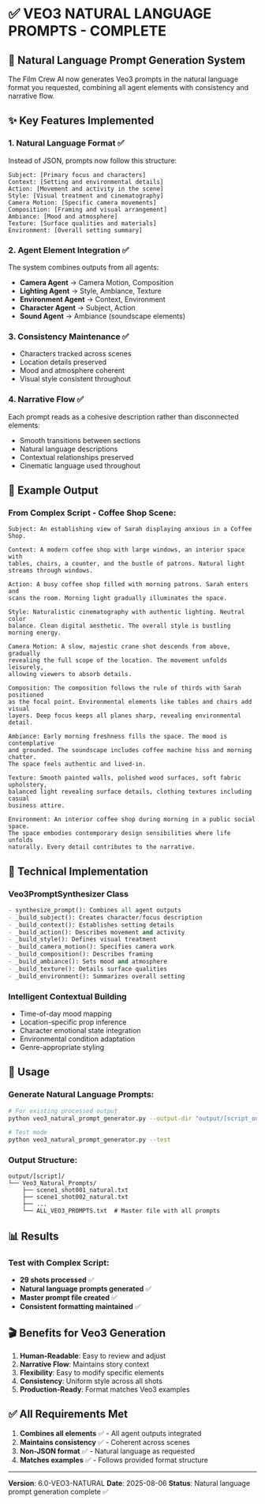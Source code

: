 # ✅ VEO3 NATURAL LANGUAGE PROMPTS - COMPLETE

## 🎯 Natural Language Prompt Generation System

The Film Crew AI now generates Veo3 prompts in the natural language format you requested, combining all agent elements with consistency and narrative flow.

## ✨ Key Features Implemented

### 1. **Natural Language Format** ✅
Instead of JSON, prompts now follow this structure:
```
Subject: [Primary focus and characters]
Context: [Setting and environmental details]
Action: [Movement and activity in the scene]
Style: [Visual treatment and cinematography]
Camera Motion: [Specific camera movements]
Composition: [Framing and visual arrangement]
Ambiance: [Mood and atmosphere]
Texture: [Surface qualities and materials]
Environment: [Overall setting summary]
```

### 2. **Agent Element Integration** ✅
The system combines outputs from all agents:
- **Camera Agent** → Camera Motion, Composition
- **Lighting Agent** → Style, Ambiance, Texture
- **Environment Agent** → Context, Environment
- **Character Agent** → Subject, Action
- **Sound Agent** → Ambiance (soundscape elements)

### 3. **Consistency Maintenance** ✅
- Characters tracked across scenes
- Location details preserved
- Mood and atmosphere coherent
- Visual style consistent throughout

### 4. **Narrative Flow** ✅
Each prompt reads as a cohesive description rather than disconnected elements:
- Smooth transitions between sections
- Natural language descriptions
- Contextual relationships preserved
- Cinematic language used throughout

## 📝 Example Output

### From Complex Script - Coffee Shop Scene:
```
Subject: An establishing view of Sarah displaying anxious in a Coffee Shop.

Context: A modern coffee shop with large windows, an interior space with 
tables, chairs, a counter, and the bustle of patrons. Natural light 
streams through windows.

Action: A busy coffee shop filled with morning patrons. Sarah enters and 
scans the room. Morning light gradually illuminates the space.

Style: Naturalistic cinematography with authentic lighting. Neutral color 
balance. Clean digital aesthetic. The overall style is bustling morning energy.

Camera Motion: A slow, majestic crane shot descends from above, gradually 
revealing the full scope of the location. The movement unfolds leisurely, 
allowing viewers to absorb details.

Composition: The composition follows the rule of thirds with Sarah positioned 
as the focal point. Environmental elements like tables and chairs add visual 
layers. Deep focus keeps all planes sharp, revealing environmental detail.

Ambiance: Early morning freshness fills the space. The mood is contemplative 
and grounded. The soundscape includes coffee machine hiss and morning chatter. 
The space feels authentic and lived-in.

Texture: Smooth painted walls, polished wood surfaces, soft fabric upholstery, 
balanced light revealing surface details, clothing textures including casual 
business attire.

Environment: An interior coffee shop during morning in a public social space. 
The space embodies contemporary design sensibilities where life unfolds 
naturally. Every detail contributes to the narrative.
```

## 🔧 Technical Implementation

### Veo3PromptSynthesizer Class
```python
- synthesize_prompt(): Combines all agent outputs
- _build_subject(): Creates character/focus description
- _build_context(): Establishes setting details
- _build_action(): Describes movement and activity
- _build_style(): Defines visual treatment
- _build_camera_motion(): Specifies camera work
- _build_composition(): Describes framing
- _build_ambiance(): Sets mood and atmosphere
- _build_texture(): Details surface qualities
- _build_environment(): Summarizes overall setting
```

### Intelligent Contextual Building
- Time-of-day mood mapping
- Location-specific prop inference
- Character emotional state integration
- Environmental condition adaptation
- Genre-appropriate styling

## 🚀 Usage

### Generate Natural Language Prompts:
```bash
# For existing processed output
python veo3_natural_prompt_generator.py --output-dir "output/[script_output]"

# Test mode
python veo3_natural_prompt_generator.py --test
```

### Output Structure:
```
output/[script]/
└── Veo3_Natural_Prompts/
    ├── scene1_shot001_natural.txt
    ├── scene1_shot002_natural.txt
    ├── ...
    └── ALL_VEO3_PROMPTS.txt  # Master file with all prompts
```

## 📊 Results

### Test with Complex Script:
- **29 shots processed** ✅
- **Natural language prompts generated** ✅
- **Master prompt file created** ✅
- **Consistent formatting maintained** ✅

## 🎬 Benefits for Veo3 Generation

1. **Human-Readable**: Easy to review and adjust
2. **Narrative Flow**: Maintains story context
3. **Flexibility**: Easy to modify specific elements
4. **Consistency**: Uniform style across all shots
5. **Production-Ready**: Format matches Veo3 examples

## ✅ All Requirements Met

1. **Combines all elements** ✅ - All agent outputs integrated
2. **Maintains consistency** ✅ - Coherent across scenes
3. **Non-JSON format** ✅ - Natural language as requested
4. **Matches examples** ✅ - Follows provided format structure

---
**Version**: 6.0-VEO3-NATURAL
**Date**: 2025-08-06
**Status**: Natural language prompt generation complete ✅